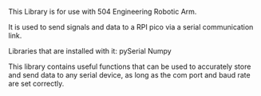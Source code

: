 This Library is for use with 504 Engineering Robotic Arm. 

It is used to send signals and data to a RPI pico via a serial communication link.

Libraries that are installed with it:
    pySerial
    Numpy

This library contains useful functions that can be used to accurately store and send data to any serial device,
as long as the com port and baud rate are set correctly.

